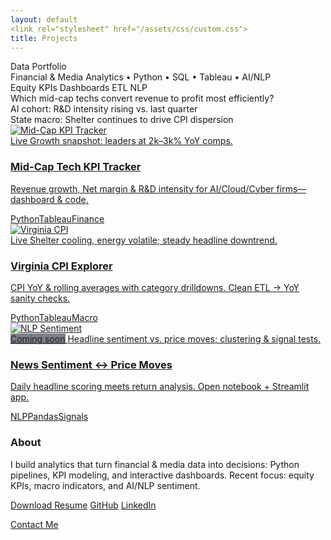```yaml
---
layout: default
<link rel="stylesheet" href="/assets/css/custom.css">
title: Projects
---
```


<div class="hero">
  <div class="hero-title">Data Portfolio</div>
  <div class="hero-sub">Financial & Media Analytics • Python • SQL • Tableau • AI/NLP</div>
  <div class="hero-tags">
    <span class="pill">Equity KPIs</span>
    <span class="pill">Dashboards</span>
    <span class="pill">ETL</span>
    <span class="pill">NLP</span>
  </div>
</div>

<div class="carousel">
  <div class="slide">Which mid-cap techs convert revenue to profit most efficiently?</div>
  <div class="slide">AI cohort: R&D intensity rising vs. last quarter</div>
  <div class="slide">State macro: Shelter continues to drive CPI dispersion</div>
</div>

<div class="grid">

  <a class="card" href="https://public.tableau.com/app/profile/aravind.anisetti/viz/Mid-CapRevenueAnalysis/Mid-CapTechKPITracker" target="_blank" rel="noopener">
    <img src="/assets/img/midcap-preview.jpg" alt="Mid-Cap KPI Tracker">
    <div class="card-body">
      <span class="badge">Live</span>
      <span class="teaser">Growth snapshot: leaders at 2k–3k% YoY comps.</span>
      <h3>Mid-Cap Tech KPI Tracker</h3>
      <p>Revenue growth, Net margin & R&D intensity for AI/Cloud/Cyber firms—dashboard & code.</p>
      <div class="tags">
        <span class="pill">Python</span><span class="pill">Tableau</span><span class="pill">Finance</span>
      </div>
    </div>
  </a>

  <a class="card" href="https://public.tableau.com/app/profile/aravind.anisetti/viz/InflationAnalysis-Virginia/InflationAnalysisVA" target="_blank" rel="noopener">
    <img src="/assets/img/va-cpi.jpg" alt="Virginia CPI">
    <div class="card-body">
      <span class="badge">Live</span>
      <span class="teaser">Shelter cooling, energy volatile; steady headline downtrend.</span>
      <h3>Virginia CPI Explorer</h3>
      <p>CPI YoY & rolling averages with category drilldowns. Clean ETL → YoY sanity checks.</p>
      <div class="tags">
        <span class="pill">Python</span><span class="pill">Tableau</span><span class="pill">Macro</span>
      </div>
    </div>
  </a>

  <a class="card" href="https://github.com/aravind-bit" target="_blank" rel="noopener">
    <img src="/assets/img/sentiment-preview.jpg" alt="NLP Sentiment">
    <div class="card-body">
      <span class="badge" style="background:#7b7f8a;">Coming soon</span>
      <span class="teaser">Headline sentiment vs. price moves; clustering & signal tests.</span>
      <h3>News Sentiment ↔ Price Moves</h3>
      <p>Daily headline scoring meets return analysis. Open notebook + Streamlit app.</p>
      <div class="tags">
        <span class="pill">NLP</span><span class="pill">Pandas</span><span class="pill">Signals</span>
      </div>
    </div>
  </a>

</div>

<div class="about">
  <h3>About</h3>
  <p>I build analytics that turn financial & media data into decisions: Python pipelines, KPI modeling, and interactive dashboards.
     Recent focus: equity KPIs, macro indicators, and AI/NLP sentiment.</p>
  <p>
    <a class="btn" href="/assets/Aravind_Resume.pdf">Download Resume</a>
    <a class="btn ghost" href="https://github.com/aravind-bit" target="_blank" rel="noopener">GitHub</a>
    <a class="btn ghost" href="https://www.linkedin.com/in/aravind-a-7534b6168" target="_blank" rel="noopener">LinkedIn</a>
  </p>
</div>

<a class="contact-btn" href="mailto:anisetti.ar@gmail.com">Contact Me</a>

